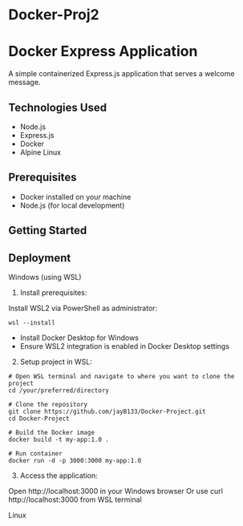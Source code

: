 # Docker-Proj2

# Docker Express Application

A simple containerized Express.js application that serves a welcome message.

## Technologies Used
- Node.js
- Express.js
- Docker
- Alpine Linux

## Prerequisites
- Docker installed on your machine
- Node.js (for local development)

## Getting Started

## Deployment
Windows (using WSL)

1. Install prerequisites:

Install WSL2 via PowerShell as administrator:
```
wsl --install
```
- Install Docker Desktop for Windows
-  Ensure WSL2 integration is enabled in Docker Desktop settings

2. Setup project in WSL:
```
# Open WSL terminal and navigate to where you want to clone the project
cd /your/preferred/directory

# Clone the repository
git clone https://github.com/jayB133/Docker-Project.git
cd Docker-Project

# Build the Docker image
docker build -t my-app:1.0 .

# Run container
docker run -d -p 3000:3000 my-app:1.0
```
3. Access the application:

Open http://localhost:3000 in your Windows browser
Or use curl http://localhost:3000 from WSL terminal

Linux


